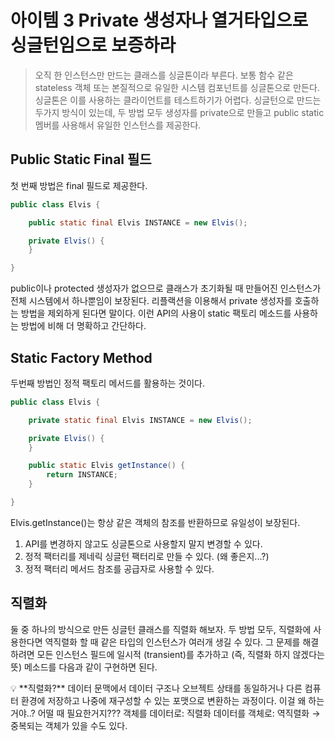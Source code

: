 # 아이템 3 Private 생성자나 열거타입으로 싱글턴임으로 보증하라

> 오직 한 인스턴스만 만드는 클래스를 싱글톤이라 부른다. 보통 함수 같은 stateless 객체 또는 본질적으로 유일한 시스템 컴포넌트를 싱글톤으로 만든다. 
싱글톤은 이를 사용하는 클라이언트를 테스트하기가 어렵다. 
싱글턴으로 만드는 두가지 방식이 있는데, 두 방법 모두 생성자를 private으로 만들고 public static 멤버를 사용해서 유일한 인스턴스를 제공한다.
> 

## Public Static Final 필드

첫 번째 방법은 final 필드로 제공한다. 

```java
public class Elvis {

    public static final Elvis INSTANCE = new Elvis();

    private Elvis() {
    }

}
```

public이나 protected 생성자가 없으므로 클래스가 초기화될 때 만들어진 인스턴스가 전체 시스템에서 하나뿐임이 보장된다. 리플랙션을 이용해서 private 생성자를 호출하는 방법을 제외하게 된다면 말이다. 이런 API의 사용이 static 팩토리 메소드를 사용하는 방법에 비해 더 명확하고 간단하다. 

## Static Factory Method

두번째 방법인 정적 팩토리 메서드를 활용하는 것이다. 

```java
public class Elvis {

    private static final Elvis INSTANCE = new Elvis();

    private Elvis() {
    }

    public static Elvis getInstance() {
        return INSTANCE;
    }

}
```

Elvis.getInstance()는 항상 같은 객체의 참조를 반환하므로 유일성이 보장된다. 

1. API를 변경하지 않고도 싱글톤으로 사용할지 말지 변경할 수 있다. 
2. 정적 팩터리를 제네릭 싱글턴 팩터리로 만들 수 있다. (왜 좋은지...?)
3. 정적 팩터리 메서드 참조를 공급자로 사용할 수 있다.

## 직렬화

둘 중 하나의 방식으로 만든 싱글턴 클래스를 직렬화 해보자. 두 방법 모두, 직렬화에 사용한다면 역직렬화 할 때 같은 타입의 인스턴스가 여러개 생길 수 있다. 그 문제를 해결하려면 모든 인스턴스 필드에 일시적 (transient)를 추가하고 (즉, 직렬화 하지 않겠다는 뜻) 메소드를 다음과 같이 구현하면 된다. 

<aside>
💡 **직렬화?**
데이터 문맥에서 데이터 구조나 오브젝트 상태를 동일하거나 다른 컴퓨터 환경에 저장하고 나중에 재구성할 수 있는 포맷으로 변환하는 과정이다. 
이걸 왜 하는거야..? 어떨 때 필요한거지???
객체를 데이터로: 직렬화
데이터를 객체로: 역직렬화 → 중복되는 객체가 있을 수도 있다.

</aside>
